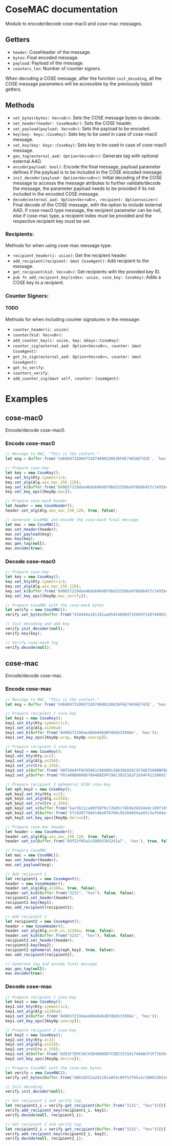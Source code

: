 # CoseMAC documentation

Module to encode/decode cose-mac0 and cose-mac messages.

## Getters

- `header`: CoseHeader of the message.
- `bytes`: Final encoded message.
- `payload`: Payload of the message.
- `counters_len`: Number of counter signers.

When decoding a COSE message, after the function `init_decoding`, all the COSE message parameters will be accessible by the previously listed getters.

## Methods 

- `set_bytes(bytes: Vec<u8>)`: Sets the COSE message bytes to decode.
- `set_header(header: CoseHeader)`: Sets the COSE header.
- `set_payload(payload: Vec<u8>)`: Sets the payload to be encoded.
- `key(key: keys::CoseKey)`: Sets key to be used in case of cose-mac0 message.
- `set_key(key: keys::CoseKey)`: Sets key to be used in case of cose-mac0 message.
- `gen_tag(external_aad: Option<Vec<u8>>)`: Generate tag with optional external AAD.
- `encode(payload: bool)`: Encode the final message, payload parameter defines if the payload is to be included in the COSE encoded message.
- `init_decoder(payload: Option<Vec<u8>>)`: Initial decoding of the COSE message to accesss the message atributes to further validate/decode the message, the parameter payload needs to be provided if its not included in the encoded COSE message.
- `decode(external_aad: Option<Vec<u8>>, recipient: Option<usize>)`: Final decode of the COSE message, with the option to include external AAD. If cose-mac0 type message, the recipient parameter can be null, else if cose-mac type, a recipient index must be provided and the respective recipient key must be set.

### Recipients:

Methods for when using cose-mac message type:

- `recipient_header(i: usize)`: Get the recipient header.
- `add_recipient(recipient: &mut CoseAgent)`: Add recipient to the message.
- `get_recipient(kid: Vec<u8>)`: Get recipients with the provided key ID.
- `pub fn add_recipient_key(index: usize, cose_key: CoseKey)`: Adds a COSE key to a recipient.

### Counter Signers:

#### TODO 

Methods for when including counter signatures in the message:

- `counter_header(i: usize)`: 
- `counter(kid: Vec<u8>)`: 
- `add_counter_key(i: usize, key: &keys::CoseKey)`: 
- `counter_sig(external_aad: Option<Vec<u8>>, counter: &mut CoseAgent)`:
- `get_to_sign(external_aad: Option<Vec<u8>>, counter: &mut CoseAgent)`: 
- `get_to_verify`: 
- `counters_verify`:  
- `add_counter_sig(&mut self, counter: CoseAgent)`: 

# Examples

## cose-mac0

Encode/decode cose-mac0.

### Encode cose-mac0
```js
// Message to MAC, "This is the content."
let msg = Buffer.from('546869732069732074686520636F6E74656E742E', 'hex');

// Prepare cose-key
let key = new CoseKey();
key.set_kty(Kty.symmetric);
key.set_alg(Alg.aes_mac_256_128);
key.set_k(Buffer.from('849b57219dae48de646d07dbb533566e976686457c1491be3a76dcea6c427188', 'hex'));
key.set_key_ops([KeyOp.mac]);

// Prepare cose-mac0 header
let header = new CoseHeader();
header.set_alg(Alg.aes_mac_256_128, true, false);

// Generate CoseMAC and encode the cose-mac0 final message
let mac = new CoseMAC();
mac.set_header(header);
mac.set_payload(msg);
mac.key(key);
mac.gen_tag(null);
mac.encode(true);
```
### Decode cose-mac0
```js
// Prepare cose-key
let key = new CoseKey();
key.set_kty(Kty.symmetric);
key.set_alg(Alg.aes_mac_256_128);
key.set_k(Buffer.from('849b57219dae48de646d07dbb533566e976686457c1491be3a76dcea6c427188', 'hex'));
key.set_key_ops([KeyOp.mac_verify]);

// Prepare CoseMAC with the cose-mac0 bytes
let verify = new CoseMAC();
verify.set_bytes(Buffer.from("d18444a101181aa054546869732069732074686520636f6e74656e742e50403152cc208c1d501e1dc2a789ae49e4", "hex"));

// Init decoding and add key
verify.init_decoder(null);
verify.key(key);

// Verify cose-mac0 tag
verify.decode(null);
```

## cose-mac

Encode/decode cose-mac.

### Encode cose-mac
```js
// Message to MAC, "This is the content."
let msg = Buffer.from('546869732069732074686520636F6E74656E742E', 'hex');

// Prepare recipient 1 cose-key
let key1 = new CoseKey();
key1.set_kty(Kty.symmetric);
key1.set_alg(Alg.a128kw);
key1.set_k(Buffer.from('849b57219dae48de646d07dbb533566e', 'hex'));
key1.set_key_ops([KeyOp.wrap, KeyOp.unwrap]);

// Prepare recipient 2 cose-key
let key2 = new CoseKey();
key2.set_kty(Kty.ec2);
key2.set_alg(Alg.es256);
key2.set_crv(Crv.p_256);
key2.set_x(Buffer.from('98F50A4FF6C05861C8860D13A638EA56C3F5AD7590BBFBF054E1C7B4D91D6280', 'hex'));
key2.set_y(Buffer.from('F01400B089867804B8E9FC96C3932161F1934F4223069170D924B7E03BF822BB', 'hex'));

// Prepare recipient 2 ephemeral ECDH cose-key
let eph_key2 = new CoseKey();
eph_key2.set_kty(Kty.ec2);
eph_key2.set_alg(Alg.es256);
eph_key2.set_crv(Crv.p_256);
eph_key2.set_x(Buffer.from('bac5b11cad8f99f9c72b05cf4b9e26d244dc189f745228255a219a86d6a09eff', 'hex'));
eph_key2.set_d(Buffer.from('57c92077664146e876760c9520d054aa93c3afb04e306705db6090308507b4d3', 'hex'));
eph_key2.set_key_ops([KeyOp.derive]);

// Prepare cose-mac header
let header = new CoseHeader();
header.set_alg(Alg.aes_mac_256_128, true, false);
header.set_iv(Buffer.from('89f52f65a1c580933b5261a7', 'hex'), true, false);

// Prepare CoseMAC
let mac = new CoseMAC();
mac.set_header(header);
mac.set_payload(msg);

// Add recipient 1
let recipient1 = new CoseAgent();
header = new CoseHeader();
header.set_alg(Alg.a128kw, true, false);
header.set_kid(Buffer.from("3131", "hex"), false, false);
recipient1.set_header(header);
recipient1.key(key1);
mac.add_recipient(recipient1);

// Add recipient 2
let recipient2 = new CoseAgent();
header = new CoseHeader();
header.set_alg(Alg.ecdh_es_a128kw, true, false);
header.set_kid(Buffer.from("3232", "hex"), false, false);
recipient2.set_header(header);
recipient2.key(key2);
recipient2.ephemeral_key(eph_key2, true, false);
mac.add_recipient(recipient2);

// Generate tag and encode final message
mac.gen_tag(null);
mac.encode(true);
```
### Decode cose-mac
```js
// Prepare recipient 1 cose-key
let key1 = new CoseKey();
key1.set_kty(Kty.symmetric);
key1.set_alg(Alg.a128kw);
key1.set_k(Buffer.from('849b57219dae48de646d07dbb533566e', 'hex'));
key1.set_key_ops([KeyOp.unwrap]);

// Prepare recipient 2 cose-key
let key2 = new CoseKey();
key2.set_kty(Kty.ec2);
key2.set_alg(Alg.es256);
key2.set_crv(Crv.p_256);
key2.set_d(Buffer.from('02D1F7E6F26C43D4868D87CEB2353161740AACF1F7163647984B522A848DF1C3', 'hex'));
key2.set_key_ops([KeyOp.derive]);

// Prepare CoseMAC with the cose-mac bytes
let verify = new CoseMAC();
verify.set_bytes(Buffer.from("d8618552a201181a054c89f52f65a1c580933b5261a7a054546869732069732074686520636f6e74656e742e50294e0160dbb25ee48703e918c6051f88828343a10122a10442313158283f27043f090c4d2af4398c10ca06e8d422da75882a58395ffceba7c6357cf031bc5216ba0b566673835832a201381c20a5010203262001215820bac5b11cad8f99f9c72b05cf4b9e26d244dc189f745228255a219a86d6a09eff048107a104423232582864b13f3ac9d8e8b34a40379320d7f757ab992a0ec0cd0436b67af178eb1bf50690fe9d13a854c2c3", "hex"));

// Init decoding
verify.init_decoder(null);

// Get recipient 1 and verify tag
let recipient1_i = verify.get_recipient(Buffer.from("3131", "hex"))[0];
verify.add_recipient_key(recipient1_i, key1);
verify.decode(null, recipient1_i);

// Get recipient 2 and verify tag
let recipient2_i = verify.get_recipient(Buffer.from("3232", "hex"))[0];
verify.add_recipient_key(recipient2_i, key2);
verify.decode(null, recipient2_i);
```
